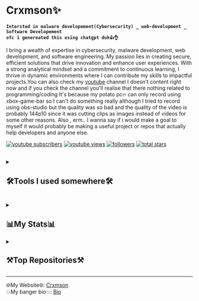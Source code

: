 # Crxmson✨

**`Intersted in malware developement(Cybersecurity) _ web-development _ Software Developement`**
<br>
**`ofc i genereated this using chatgpt duh👍👌`**

I bring a wealth of expertise in cybersecurity, malware development, web development, and software engineering. My passion lies in creating secure, efficient solutions that drive innovation and enhance user experiences. With a strong analytical mindset and a commitment to continuous learning, I thrive in dynamic environments where I can contribute my skills to impactful projects.You can also check my <a href="https://www.youtube.com/channel/UC8haN0hOVjsV8FPpJBi4IFQ?">youtube</a> channel I doesn't content right now and if you check the channel you'll realise that there nothing related to programming/coding It's because my potato pc🔥 can only record using xbox-game-bar so I can't do something really although I tried to record using obs-studio but the quality was so bad and the quality of the video is probably 144p10 since it was cutting clips as images instead of videos for some other reasons.
Also , erm.. I wanna say if i would make a goal to myself it would probably be making a useful project or repos that actually help developers and anyone else.

<p align="left">
    <a href="https://www.youtube.com/channel/UC8haN0hOVjsV8FPpJBi4IFQ?sub_confirmation=1">
         <img alt="youtube subscribers" title="Subscribe to my YouTube channel" src="https://custom-icon-badges.demolab.com/youtube/channel/subscribers/UC8haN0hOVjsV8FPpJBi4IFQ?color=%23E05D44&label=SUBSCRIBE&logo=video&logoColor=white&style=for-the-badge&labelColor=CE4630"/></a> 
    <a href="https://www.youtube.com/channel/UC8haN0hOVjsV8FPpJBi4IFQ?sub_confirmation=1">
         <img alt="youtube views" title="YouTube views" src="https://custom-icon-badges.demolab.com/youtube/channel/views/UC8haN0hOVjsV8FPpJBi4IFQ?color=%23E1AD0E&logo=eye&logoColor=white&style=for-the-badge&labelColor=C79600"/></a> 
    <a href="https://github.com/0xDot-mal?tab=followers">
         <img alt="followers" title="Follow me on Github" src="https://custom-icon-badges.demolab.com/github/followers/0xdot-mal?color=236ad3&labelColor=1155ba&style=for-the-badge&logo=person-add&label=Follow&logoColor=white"/></a>
    <a href="https://github.com/0xDot-mal?tab=repositories&sort=stargazers">
         <img alt="total stars" title="Total stars on GitHub" src="https://custom-icon-badges.demolab.com/github/stars/0xDot-mal?color=55960c&style=for-the-badge&labelColor=488207&logo=star"/></a>
</p>

<br>
<details> 
  <summary><h2>🛠️Tools I used somewhere🛠️</h2></summary>

  <h3>👨‍💻 Programming Languages include👨‍💻</h3>

  <p>
      <a href="https://github.com/search?q=user%3ADenverCoder1+language%3Aassembly"><img alt="MIPS Assembly" src="https://custom-icon-badges.demolab.com/badge/Assembly-525252.svg?logo=asm-hex&logoColor=white"></a>
      <img alt="Bash" src="https://img.shields.io/badge/Bash-121011.svg?">
      <img alt="C" src="https://custom-icon-badges.demolab.com/badge/C-03599C.svg?logo=c-in-hexagon&logoColor=white">
      <img alt="C++" src="https://custom-icon-badges.demolab.com/badge/C++-9C033A.svg?logo=cpp2&logoColor=white">
      <img alt="C#" src="https://custom-icon-badges.demolab.com/badge/C%23-68217A.svg?logo=cs2&logoColor=white">
      <img alt="CSS" src="https://img.shields.io/badge/CSS-1572B6.svg?logo=css3&logoColor=white">
      <img alt="Google Apps Script" src="https://custom-icon-badges.demolab.com/badge/Google%20Apps%20Script-02569B.svg?logo=gs&logoColor=white">
      <img alt="HTML" src="https://img.shields.io/badge/HTML-E34F26.svg?logo=html5&logoColor=white">
      <img alt="JavaScript" src="https://img.shields.io/badge/JavaScript-F7DF1E.svg?logo=javascript&logoColor=black">
      <img alt="Scratch" src="https://img.shields.io/badge/Scratch-4D97FF.svg?logo=scratch&logoColor=white">
  </p>


  <h3>🗄️Database and back-end etc..🗄️</h3>

  <p>
      <a href="#"><img alt="Node.js" src="https://img.shields.io/badge/Node.js-43853D.svg?logo=node.js&logoColor=white"></a>
      <a href="#"><img alt="Python" src="https://img.shields.io/badge/Python-14354C.svg?logo=python&logoColor=white"></a>
      <a href="#"><img alt="SQL" src="https://custom-icon-badges.demolab.com/badge/SQL-025E8C.svg?logo=database&logoColor=white"></a>
      <a href="#"><img alt="GitHub Pages" src="https://img.shields.io/badge/GitHub%20Pages-327FC7.svg?logo=github&logoColor=white"></a>
      <a href="#"><img alt="MongoDB" src ="https://img.shields.io/badge/MongoDB-4ea94b.svg?logo=mongodb&logoColor=white"></a>
      <a href="#"><img alt="MySQL" src="https://img.shields.io/badge/MySQL-00f.svg?logo=mysql&logoColor=white"></a>
      <a href="#"><img alt="SQLite" src ="https://img.shields.io/badge/SQLite-07405e.svg?logo=sqlite&logoColor=white"></a>
  </p>

  <h3>💻 Software and Tools</h3>

  <p>
      <a href="#"><img alt="Repl.it" src="https://img.shields.io/badge/Repl.it-0D101E.svg?logo=Replit&logoColor=white"></a>
      <a href="#"><img alt="Adobe" src="https://img.shields.io/badge/Adobe-FF0000.svg?logo=adobe&logoColor=white"></a>
      <a href="#"><img alt="Android" src="https://img.shields.io/badge/Android-3DDC84?logo=android&logoColor=white"></a>
      <a href="#"><img alt="Audacity" src="https://img.shields.io/badge/-Audacity-0000CC?logo=audacity&logoColor=white"></a>
      <a href="#"><img alt="Bitwarden" src="https://img.shields.io/badge/-Bitwarden-175DDC?logo=bitwarden&logoColor=white"></a>
      <a href="#"><img alt="Dark Reader" src="https://img.shields.io/badge/-Dark%20Reader-141E24?logo=dark-reader&logoColor=white"></a>
      <a href="#"><img alt="Discord" src="https://img.shields.io/badge/-Discord-5865F2.svg?logo=discord&logoColor=white"></a>
      <a href="#"><img alt="Git" src="https://img.shields.io/badge/Git-F05033.svg?logo=git&logoColor=white"></a>
      <a href="#"><img alt="GitHub Desktop" src="https://img.shields.io/badge/GitHub%20Desktop-8034A9.svg?logo=github&logoColor=white"></a>
      <a href="#"><img alt="Google Sheets" src="https://img.shields.io/badge/Sheets-34A853.svg?logo=google%20sheets&logoColor=white"></a>
      <a href="#"><img alt="OBS Studio" src="https://img.shields.io/badge/-OBS-302E31?logo=obs-studio&logoColor=white"></a>
      <a href="#"><img alt="SonarLint" src="https://img.shields.io/badge/-SonarLint-CB2029?logo=sonarlint&logoColor=white"></a>
      <a href="#"><img alt="Stack Overflow" src="https://img.shields.io/badge/-Stack%20Overflow-FE7A16?logo=stack-overflow&logoColor=white"></a>
      <a href="#"><img alt="Visual Studio Code" src="https://img.shields.io/badge/Visual%20Studio%20Code-0078d7.svg?logo=visual-studio-code&logoColor=white"></a>

  </p>

   <h3>🪟Operation system🐧</h3>
   <p>
      <a href="#"><img alt="Arch Linux" src="https://img.shields.io/badge/Windows%2011-1793D1.svg?logo=windows-11&logoColor=white"></a>
      <a href="#"><img alt="Windows 10" src="https://img.shields.io/badge/Windows%2010-1793D1.svg?logo=windows-10&logoColor=white"></a>
      <a href="#"><img alt="Windows 11" src="https://img.shields.io/badge/Arch%20Linux-1793D1.svg?logo=arch-linux&logoColor=white"></a>
  </p>
</details>
<br>

<details> 
<summary><h2>📊My Stats📊</h2></summary>

<img align="center" src="https://github-readme-stats.vercel.app/api?username=0xDot-mal&show_icons=true&include_all_commits=true&theme=date_night&hide_border=false" alt="Crxmson's github stats"/>
<br><br>
<img align="center" alt="Crxmson's github stats" src="https://github-readme-stats.vercel.app/api/top-langs/?username=0xDot-mal&layout=compact&theme=date_night&hide_border=false"/>


</details> 
<details>
<summary><h2>⚒️Top Repositories⚒️</h2></summary>    
<a href="https://github.com/0xDot-mal/Website">
<img align="center" src="https://github-readme-stats.vercel.app/api/pin/?username=0xDot-mal&repo=Website&theme=date_night"/>
</a>
</details>


<hr>

🌐My Website🌐: <a href="https://crxmson.netlify.app"  target="_blank">Crxmson</a>
<br>
💥My banger bio💥: <a href="https://guns.lol/crxmson"  target="_blank">Bio</a>
